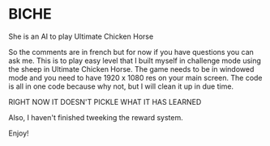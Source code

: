 # BICHE
She is an AI to play Ultimate Chicken Horse


So the comments are in french but for now if
you have questions you can ask me. This is to play easy level that I built myself in challenge mode using the sheep in Ultimate Chicken Horse. The game needs to be in windowed mode and you need to have 1920 x 1080 res on your main screen. The code is all in one code because why not, but I will clean it up in due time.

RIGHT NOW IT DOESN'T PICKLE WHAT IT HAS LEARNED

Also, I haven't finished tweeking the reward system.


Enjoy!
